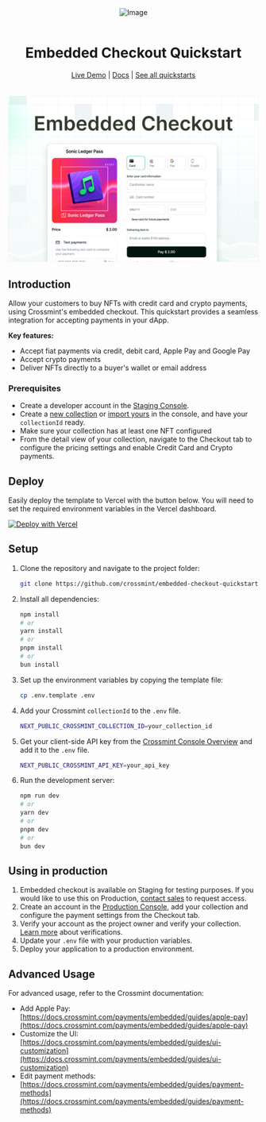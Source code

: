 <div align="center">
<img width="200" alt="Image" src="https://github.com/user-attachments/assets/8b617791-cd37-4a5a-8695-a7c9018b7c70" />
<br>
<br>
<h1>Embedded Checkout Quickstart</h1>

<div align="center">
<a href="https://embedded-checkout.demos-crossmint.com/">Live Demo</a> | <a href="https://docs.crossmint.com/payments/embedded/overview">Docs</a> | <a href="https://github.com/crossmint">See all quickstarts</a>
</div>

<br>
<br>
<img src="./assets/embedded.png" alt="Embedded Checkout Quickstart" width="full">
</div>

## Introduction

Allow your customers to buy NFTs with credit card and crypto payments, using Crossmint's embedded checkout. This quickstart provides a seamless integration for accepting payments in your dApp.

**Key features:**

- Accept fiat payments via credit, debit card, Apple Pay and Google Pay
- Accept crypto payments
- Deliver NFTs directly to a buyer's wallet or email address

### Prerequisites

- Create a developer account in the [Staging Console](https://staging.crossmint.com/signin?callbackUrl=/console).
- Create a [new collection](https://docs.crossmint.com/payments/guides/create-collection) or [import yours](https://docs.crossmint.com/payments/guides/register-collection) in the console, and have your `collectionId` ready.
- Make sure your collection has at least one NFT configured
- From the detail view of your collection, navigate to the Checkout tab to configure the pricing settings and enable Credit Card and Crypto payments.

## Deploy

Easily deploy the template to Vercel with the button below. You will need to set the required environment variables in the Vercel dashboard.

[![Deploy with Vercel](https://vercel.com/button)](https://vercel.com/new/clone?repository-url=https%3A%2F%2Fgithub.com%2FCrossmint%2Fembedded-checkout-quickstart&env=NEXT_PUBLIC_CROSSMINT_API_KEY&env=NEXT_PUBLIC_CROSSMINT_COLLECTION_ID)

## Setup

1. Clone the repository and navigate to the project folder:

    ```bash
    git clone https://github.com/crossmint/embedded-checkout-quickstart.git && cd embedded-checkout-quickstart
    ```

2. Install all dependencies:

    ```bash
    npm install
    # or
    yarn install
    # or
    pnpm install
    # or
    bun install
    ```

3. Set up the environment variables by copying the template file:

    ```bash
    cp .env.template .env
    ```

4. Add your Crossmint `collectionId` to the `.env` file.

    ```bash
    NEXT_PUBLIC_CROSSMINT_COLLECTION_ID=your_collection_id
    ```

5. Get your client-side API key from the [Crossmint Console Overview](https://staging.crossmint.com/console/overview) and add it to the `.env` file.

    ```bash
    NEXT_PUBLIC_CROSSMINT_API_KEY=your_api_key
    ```

6. Run the development server:

    ```bash
    npm run dev
    # or
    yarn dev
    # or
    pnpm dev
    # or
    bun dev
    ```

## Using in production

1. Embedded checkout is available on Staging for testing purposes. If you would like to use this on Production, [contact sales](https://www.crossmint.com/contact/sales) to request access.
2. Create an account in the [Production Console](https://www.crossmint.com/signin?callbackUrl=/console), add your collection and configure the payment settings from the Checkout tab.
3. Verify your account as the project owner and verify your collection. [Learn more](https://docs.crossmint.com/introduction/platform/account-verification) about verifications.
4. Update your `.env` file with your production variables.
5. Deploy your application to a production environment.

## Advanced Usage

For advanced usage, refer to the Crossmint documentation:

- Add Apple Pay: [https://docs.crossmint.com/payments/embedded/guides/apple-pay](https://docs.crossmint.com/payments/embedded/guides/apple-pay)
- Customize the UI: [https://docs.crossmint.com/payments/embedded/guides/ui-customization](https://docs.crossmint.com/payments/embedded/guides/ui-customization)
- Edit payment methods: [https://docs.crossmint.com/payments/embedded/guides/payment-methods](https://docs.crossmint.com/payments/embedded/guides/payment-methods)